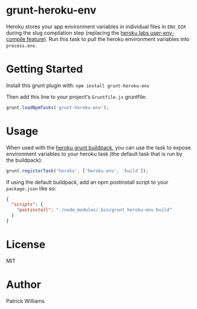 grunt-heroku-env
================

Heroku stores your app environment variables in individual files in `ENV_DIR` during the slug compilation step (replacing the [heroku labs user-env-compile feature](https://devcenter.heroku.com/articles/labs-user-env-compile)). Run this task to pull the heroku environment variables into `process.env`.

# Getting Started

Install this grunt plugin with: `npm install grunt-heroku-env`

Then add this line to your project's `Gruntfile.js` gruntfile:
```js
grunt.loadNpmTasks('grunt-heroku-env');
```

# Usage

When used with the [heroku grunt buildpack](https://github.com/mbuchetics/heroku-buildpack-nodejs-grunt), you can use the task to expose environment variables to your heroku task (the default task that is run by the buildpack):

```js
grunt.registerTask('heroku', ['heroku-env', 'build']);
```

If using the default buildpack, add an npm postinstall script to your `package.json` like so:

```json
{
  "scripts": {
    "postinstall": "./node_modules/.bin/grunt heroku-env build"
  }
}
```

# License

MIT

# Author

Patrick Williams
